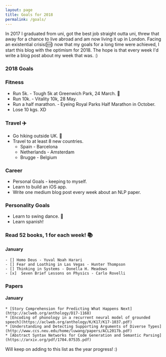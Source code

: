 ```yaml
---
layout: page
title: Goals for 2018
permalink: /goals/
---
```


In 2017 I graduated from uni, got the best job straight outta uni, threw that away for a chance to live abroad and am now living it up in London.
Facing an existential crisis(:sos:) now that my goals for a long time were achieved, I start this blog with the optimism for 2018.
The hope is that every week I'd write a blog post about my week that was. :)

### 2018 Goals

### Fitness
* Run 5k. - Tough 5k at Greenwich Park, 24 March. :runner:
* Run 10k. - Vitality 10k, 28 May.
* Run a half marathon. - Eyeing Royal Parks Half Marathon in October.
* Lose 10 kgs. XD

### Travel :airplane:
* Go hiking outside UK. :sunrise_over_mountains:
* Travel to at least 8 new countries.
	* Spain - Barcelona
	* Netherlands - Amsterdam 
	* Brugge - Belgium

### Career
* Personal Goals - keeping to myself.
* Learn to build an iOS app. 
* Write one medium blog post every week about an NLP paper.

### Personality Goals
* Learn to swing dance. :dancer:
* Learn spanish!

### Read 52 books, 1 for each week! :books:

#### January
	- [] Homo Deus - Yuval Noah Harari
	- [] Fear and Loathing in Las Vegas - Hunter Thompson
	- [] Thinking in Systems - Donella H. Meadows
	- [x]  Seven Brief Lessons on Physics - Carlo Rovelli

### Papers 

#### January
	* [Story Comprehension for Predicting What Happens Next](http://aclweb.org/anthology/D17-1168) 
	* [Encoding of phonology in a recurrent neural model of grounded speech](https://aclweb.org/anthology/K/K17/K17-1037.pdf)
	* [Understanding and Detecting Supporting Arguments of Diverse Types](http://www.ccs.neu.edu/home/luwang/papers/ACL2017b.pdf) 
	* [Abstract Syntax Networks for Code Generation and Semantic Parsing](https://arxiv.org/pdf/1704.07535.pdf)

Will keep on adding to this list as the year progress! :)
